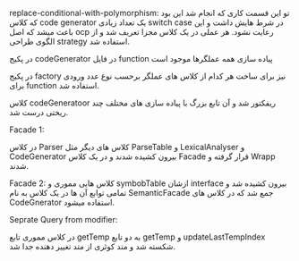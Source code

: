 replace-conditional-with-polymorphism: 
تو این قسمت کاری که انجام شد این بود که کلاس code generator یک تعداد زیادی switch case در شرط هایش داشت و این باعث میشد که اصل ocp رعایت نشود.
هر عملی در یک کلاس مجزا تعریف شد و از الگوی طراحی strategy استفاده شد.

در پکیج codeGenerator در فایل function پیاده سازی همه عملگرها موجود است

در پکیج factory نیز برای ساخت هر کدام از کلاس های عملگر برحسب نوع عدد ورودی برای function استفاده شد.

کلاس codeGeneratoor ریفکتور شد و آن تابع بزرگ با پیاده سازی های مختلف چند ریختی درست شد.



Facade 1:

در کلاس Parser کلاس های دیگر مثل ParseTable و LexicalAnalyser و CodeGenerator بیرون کشیده شدند و در یک
کلاس Facade قرار گرفته و Wrapp شدند.

Facade 2:
کلاس هایی مموری و symbobTable ازشان interface بیرون کشیده شد و تمامی توابع آن ها در یک کلاس به نام SemanticFacade جمع شد که در کلاس های CodeGnerator استفاده میشود.


Seprate Query from modifier:

در کلاس مموری تابع getTemp به دو تابع getTemp  و updateLastTempIndex شکسته شد و متد کوئری از متد تغییر دهنده جدا شد.


